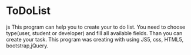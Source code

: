 # ToDoList
js
This program can help you to create your to do list. You need to choose type(user, student or developer) and fill all available fields.
Than you can create your task.
This program was creating with using JS5, css, HTML5, bootstrap,jQuery.
